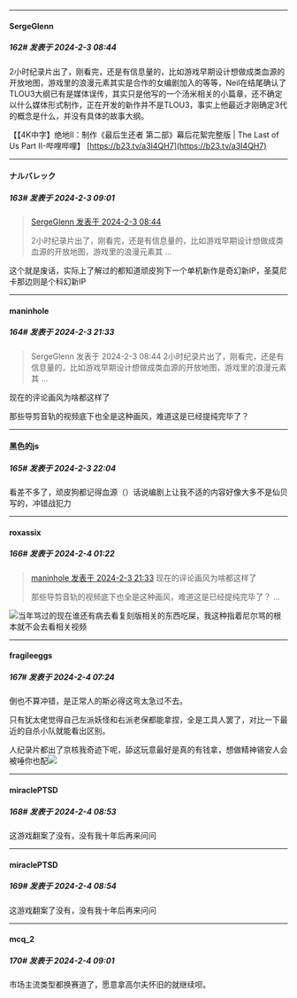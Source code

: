 
*****

####  SergeGlenn  
##### 162#       发表于 2024-2-3 08:44

2小时纪录片出了，刚看完，还是有信息量的，比如游戏早期设计想做成类血源的开放地图，游戏里的浪漫元素其实是合作的女编剧加入的等等，Neil在结尾确认了TLOU3大纲已有是媒体误传，其实只是他写的一个汤米相关的小篇章，还不确定以什么媒体形式制作，正在开发的新作并不是TLOU3，事实上他最近才刚确定3代的概念是什么，并没有具体的故事大纲。

【【4K中字】绝地II：制作《最后生还者 第二部》幕后花絮完整版 | The Last of Us Part II-哔哩哔哩】 [https://b23.tv/a3I4QH7](https://b23.tv/a3I4QH7)


*****

####  ナルバレック  
##### 163#       发表于 2024-2-3 09:01

<blockquote><a href="httphttps://bbs.saraba1st.com/2b/forum.php?mod=redirect&amp;goto=findpost&amp;pid=63868282&amp;ptid=2155748" target="_blank">SergeGlenn 发表于 2024-2-3 08:44</a>

2小时纪录片出了，刚看完，还是有信息量的，比如游戏早期设计想做成类血源的开放地图，游戏里的浪漫元素其 ...</blockquote>
这个就是废话，实际上了解过的都知道顽皮狗下一个单机新作是奇幻新IP，圣莫尼卡那边则是个科幻新IP


*****

####  maninhole  
##### 164#       发表于 2024-2-3 21:33

<blockquote>SergeGlenn 发表于 2024-2-3 08:44
2小时纪录片出了，刚看完，还是有信息量的，比如游戏早期设计想做成类血源的开放地图，游戏里的浪漫元素其 ...</blockquote>
现在的评论画风为啥都这样了

那些导剪音轨的视频底下也全是这种画风，难道这是已经提纯完毕了？


*****

####  黑色的js  
##### 165#       发表于 2024-2-3 22:04

看差不多了，顽皮狗都记得血源（）话说编剧上让我不适的内容好像大多不是仙贝写的，冲错战犯力


*****

####  roxassix  
##### 166#       发表于 2024-2-4 01:22

<blockquote><a href="httphttps://bbs.saraba1st.com/2b/forum.php?mod=redirect&amp;goto=findpost&amp;pid=63873420&amp;ptid=2155748" target="_blank">maninhole 发表于 2024-2-3 21:33</a>
现在的评论画风为啥都这样了

那些导剪音轨的视频底下也全是这种画风，难道这是已经提纯完毕了？ ...</blockquote>
<img src="https://static.saraba1st.com/image/smiley/face2017/067.png" referrerpolicy="no-referrer">当年骂过的现在谁还有病去看复刻版相关的东西吃屎，我这种指着尼尔骂的根本就不会去看相关视频


*****

####  fragileeggs  
##### 167#       发表于 2024-2-4 07:24

倒也不算冲错，是正常人的斯必得这弯太急过不去。

只有犹太佬觉得自己左派妖怪和右派老保都能拿捏，全是工具人罢了，对比一下最近的自杀小队就能看出区别。

人纪录片都出了京核我奇迹下呢，舔这玩意最好是真的有钱拿，想做精神锡安人会被唾你也配<img src="https://static.saraba1st.com/image/smiley/face2017/243.gif" referrerpolicy="no-referrer">


*****

####  miraclePTSD  
##### 168#       发表于 2024-2-4 08:53

这游戏翻案了没有，没有我十年后再来问问

*****

####  miraclePTSD  
##### 169#       发表于 2024-2-4 08:54

这游戏翻案了没有，没有我十年后再来问问

*****

####  mcq_2  
##### 170#       发表于 2024-2-4 09:01

市场主流类型都换赛道了，愿意拿高尔夫怀旧的就继续呗。

